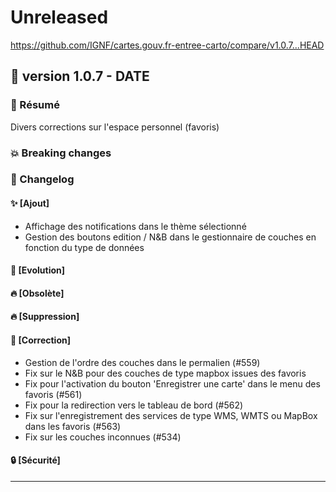 # Unreleased

<https://github.com/IGNF/cartes.gouv.fr-entree-carto/compare/v1.0.7...HEAD>

## 🔖 version 1.0.7 - __DATE__

### 🎉 Résumé

Divers corrections sur l'espace personnel (favoris)

### 💥 Breaking changes

### 📖 Changelog

#### ✨ [Ajout]

* Affichage des notifications dans le thème sélectionné
* Gestion des boutons edition / N&B dans le gestionnaire de couches en fonction du type de données

#### 🔨 [Evolution]

#### 🔥 [Obsolète]

#### 🔥 [Suppression]

#### 🐛 [Correction]

* Gestion de l'ordre des couches dans le permalien (#559)
* Fix sur le N&B pour des couches de type mapbox issues des favoris
* Fix pour l'activation du bouton 'Enregistrer une carte' dans le menu des favoris (#561)
* Fix pour la redirection vers le tableau de bord (#562)
* Fix sur l'enregistrement des services de type WMS, WMTS ou MapBox dans les favoris (#563)
* Fix sur les couches inconnues (#534)

#### 🔒 [Sécurité]

---
